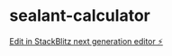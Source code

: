 # sealant-calculator

[Edit in StackBlitz next generation editor ⚡️](https://stackblitz.com/~/github.com/etrepum/sealant-calculator)
